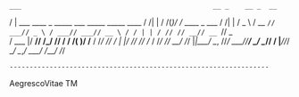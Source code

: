     ___                                                __ _    __ _  __             
   /   |  ___   ____ _ _____ ___   _____ _____ ____   / /| |  / /(_)/ /_ ____ _ ___ 
  / /| | / _ \ / __ `// ___// _ \ / ___// ___// __ \ / / | | / // // __// __ `// _ \
 / ___ |/  __// /_/ // /   /  __/(__  )/ /__ / /_/ // /  | |/ // // /_ / /_/ //  __/
/_/  |_|\___/ \__, //_/    \___//____/ \___/ \____// /   |___//_/ \__/ \__,_/ \___/ 
             /____/                               /_/                               
                        
    ----------------------------------------------------------------- 


AegrescoVitae TM

